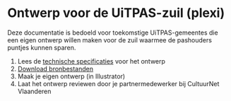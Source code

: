 ---
---

# Ontwerp voor de UiTPAS-zuil (plexi)

Deze documentatie is bedoeld voor toekomstige UiTPAS-gemeentes die een eigen ontwerp willen maken voor de zuil waarmee de pashouders puntjes kunnen sparen.

1. Lees de [technische specificaties](https://github.com/cultuurnet/uitpas-design/wiki/Technische-specificaties-ontwerp-plexi-plaat-uitpas) voor het ontwerp
2. [Download bronbestanden](https://github.com/cultuurnet/uitpas-design/archive/master.zip)
3. Maak je eigen ontwerp (in Illustrator)
4. Laat het ontwerp reviewen door je partnermedewerker bij CultuurNet Vlaanderen